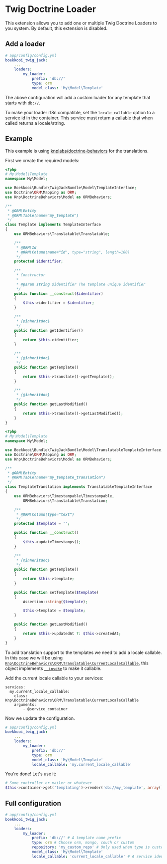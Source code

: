 Twig Doctrine Loader
=============
This extension allows you to add one or multiple Twig Doctrine Loaders to you system.
By default, this extension is disabled.

Add a loader
-------------
```YAML
# app/config/config.yml
boekkooi_twig_jack:
    ...
    loaders:
        my_loader:
            prefix: 'db://'
            type: orm
            model_class: 'My\Model\Template'
```
The above configuration will add a custom loader for any template that starts with `db://`.

To make your loader i18n compatible, set the `locale_callable` option to a service id in the container.
This service must return a [callable](http://php.net/manual/en/language.types.callable.php) that when called returns a locale/string.

Example
-------------
This example is using [knplabs/doctrine-behaviors](https://packagist.org/packages/knplabs/doctrine-behaviors) for the translations.

First we create the required models:
```PHP
<?php
# My\Model\Template
namespace My\Model;

use Boekkooi\Bundle\TwigJackBundle\Model\TemplateInterface;
use Doctrine\ORM\Mapping as ORM;
use Knp\DoctrineBehaviors\Model as ORMBehaviors;

/**
 * @ORM\Entity
 * @ORM\Table(name="my_template")
 */
class Template implements TemplateInterface
{
    use ORMBehaviors\Translatable\Translatable;

    /**
     * @ORM\Id
     * @ORM\Column(name="id", type="string", length=100)
     */
    protected $identifier;

    /**
     * Constructor
     *
     * @param string $identifier The template unique identifier
     */
    public function __construct($identifier)
    {
        $this->identifier = $identifier;
    }

    /**
     * {@inheritdoc}
     */
    public function getIdentifier()
    {
        return $this->identifier;
    }

    /**
     * {@inheritdoc}
     */
    public function getTemplate()
    {
        return $this->translate()->getTemplate();
    }

    /**
     * {@inheritdoc}
     */
    public function getLastModified()
    {
        return $this->translate()->getLastModified();
    }
}
```

```PHP
<?php
# My\Model\Template
namespace My\Model;

use Boekkooi\Bundle\TwigJackBundle\Model\TranslatableTemplateInterface;
use Doctrine\ORM\Mapping as ORM;
use Knp\DoctrineBehaviors\Model as ORMBehaviors;

/**
 * @ORM\Entity
 * @ORM\Table(name="my_template_translation")
 */
class TemplateTranslation implements TranslatableTemplateInterface
{
    use ORMBehaviors\Timestampable\Timestampable,
        ORMBehaviors\Translatable\Translation;

    /**
     * @ORM\Column(type="text")
     */
    protected $template = '';

    public function __construct()
    {
        $this->updateTimestamps();
    }

    /**
     * {@inheritdoc}
     */
    public function getTemplate()
    {
        return $this->template;
    }

    public function setTemplate($template)
    {
        Assertion::string($template);

        $this->template = $template;
    }

    public function getLastModified()
    {
        return $this->updatedAt ?: $this->createdAt;
    }
}
```

To add translation support to the templates we need to add a locale callable. 
In this case we will be using [`Knp\DoctrineBehaviors\ORM\Translatable\CurrentLocaleCallable`](https://github.com/KnpLabs/DoctrineBehaviors/blob/master/src/Knp/DoctrineBehaviors/ORM/Translatable/CurrentLocaleCallable.php), this object implements [`__invoke`](http://php.net/manual/en/language.oop5.magic.php#object.invoke) to make it callable.

Add the current locale callable to your services:
```
services:
  my.current_locale_callable:
    class: Knp\DoctrineBehaviors\ORM\Translatable\CurrentLocaleCallable
    arguments:
        - @service_container
```

Now we update the configuration.
```YAML
# app/config/config.yml
boekkooi_twig_jack:
    ...
    loaders:
        my_loader:
            prefix: 'db://'
            type: orm
            model_class: 'My\Model\Template'
            locale_callable: 'my.current_locale_callable'
```

You're done! Let's use it:

```PHP
# Some controller or mailer or whatever
$this->container->get('templating')->render('db://my_template', array());
```

Full configuration
-------------
```YAML
# app/config/config.yml
boekkooi_twig_jack:
    ...
    loaders:
        my_loader:
            prefix: 'db://' # A template name prefix
            type: orm # Choose orm, mongo, couch or custom
            repository: 'my_custom_repo' # Only used when type is custom
            model_class: 'My\Model\Template'
            locale_callable: 'current_locale_callable' # A service identifier that when invoked returns the locale to use
```
